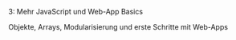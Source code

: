 3: Mehr JavaScript und Web-App Basics

Objekte, Arrays, Modularisierung und erste Schritte mit Web-Apps
